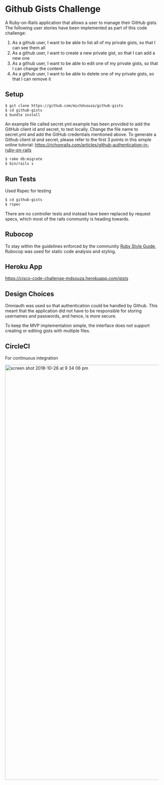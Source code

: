 # Github Gists Challenge

A Ruby-on-Rails application that allows a user to manage their GitHub gists. The following user stories have been implemented as part of this code challenge:

1. As a github user, I want to be able to list all of my private gists, so that I can see them all
2. As a github user, I want to create a new private gist, so that I can add a new one
3. As a github user, I want to be able to edit one of my private gists, so that I can change the content
4. As a github user, I want to be able to delete one of my private gists, so that I can remove it

## Setup

``` sh
$ git clone https://github.com/michdsouza/github-gists
$ cd github-gists
$ bundle install
```
An example file called secret.yml.example has been provided to add the GitHub client id and secret, to test locally. Change the file name to secret.yml and add the GitHub credentials mentioned above. To generate a Github client id and secret, please refer to the first 3 points in this simple online tutorial: https://richonrails.com/articles/github-authentication-in-ruby-on-rails

``` sh
$ rake db:migrate
$ bin/rails s
```

## Run Tests

Used Rspec for testing

``` sh
$ cd github-gists
$ rspec
```

There are no controller tests and instead have been replaced by request specs, which most of the rails community is heading towards.

## Rubocop

To stay within the guidelines enforced by the community [Ruby Style Guide](https://github.com/bbatsov/ruby-style-guide), Rubocop was used for static code analysis and styling.

## Heroku App

https://cisco-code-challenge-mdsouza.herokuapp.com/gists

## Design Choices

Omniauth was used so that authentication could be handled by Github. This meant that the application did not have to be responsible for storing usernames and passwords, and hence, is more secure.

To keep the MVP implementation simple, the interface does not support creating or editing gists with multiple files.

## CircleCI

For continuous integration

<img width="1355" alt="screen shot 2018-10-26 at 9 34 06 pm" src="https://user-images.githubusercontent.com/879181/47597662-5bcfbd00-d967-11e8-8b35-9ba250e97dbf.png">

